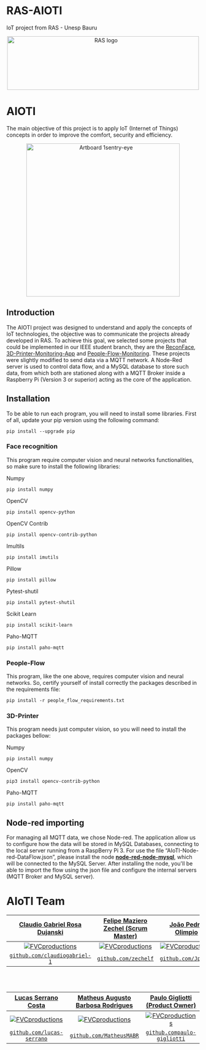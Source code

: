 # RAS-AIOTI
IoT project from RAS - Unesp Bauru

<p align="center">
  <a href="https://sites.google.com/unesp.br/rasunespbauru/home">
    <img src="https://user-images.githubusercontent.com/50799373/88114032-6396b280-cb89-11ea-9de9-656eb9bc2d31.png" alt="RAS logo" width="500" height="140">
  </a>
</p>

# AIOTI
The main objective of this project is to apply IoT (Internet of Things) concepts in order to improve the comfort, security and efficiency.

<p align="center">
<img width="400" alt="Artboard 1sentry-eye" src="https://drive.google.com/uc?id=1JNsbnh-6Kv8pHXiV7ynk6OVSnsXE5bV6">
</p>


## Introduction

The AIOTI project was designed to understand and apply the concepts of IoT technologies, the objective was to communicate the projects already developed in RAS. To achieve this goal, we selected some projects that could be implemented in our IEEE student branch, they are the [ReconFace](https://github.com/lucasrs21/ReconhecimentoFacial2), [3D-Printer-Monitoring-App](https://github.com/carloskadu/3D-Printer-Monitoring-App) and [People-Flow-Monitoring](https://github.com/FabricioAmoroso/People-Flow-Monitoring). These projects were slightly modified to send data via a MQTT network. A Node-Red server is used to control data flow, and a MySQL database to store such data, from which both are stationed along with a MQTT Broker inside a Raspberry Pi (Version 3 or superior) acting as the core of the application.

## Installation
To be able to run each program, you will need to install some libraries. First of all, update your pip version using the following command:
```
pip install --upgrade pip
```

### Face recognition

This program require computer vision and neural networks functionalities, so make sure to install the following libraries:

Numpy
```
pip install numpy
```

OpenCV
```
pip install opencv-python
```

OpenCV Contrib
```
pip install opencv-contrib-python
```

Imultils
```
pip install imutils
```

Pillow
```
pip install pillow
```

Pytest-shutil
```
pip install pytest-shutil
```

Scikit Learn
```
pip install scikit-learn
```

Paho-MQTT
```
pip install paho-mqtt
```


### People-Flow

This program, like the one above, requires computer vision and neural networks. So, certify yourself of install correctly the packages described in the requirements file:

```
pip install -r people_flow_requirements.txt
```

### 3D-Printer

This program needs just computer vision, so you will need to install the packages bellow:
 
Numpy
```
pip install numpy
```

OpenCV
```
pip3 install opencv-contrib-python
```

Paho-MQTT
```
pip install paho-mqtt
```

## Node-red importing

For managing all MQTT data, we chose Node-red. The application allow us to configure how the data will be stored in MySQL Databases, connecting to the local server running from a RaspBerry Pi 3.
For use the file “AIoTI-Node-red-DataFlow.json”, please install the node <a href="https://flows.nodered.org/node/node-red-node-mysql">**node-red-node-mysql**</a>, which will be connected to the MySQL Server. After installing the node, you'll be able to import the flow using the json file and configure the internal servers (MQTT Broker and MySQL server).


# AIoTI Team


| <a href="https://github.com/claudiogabriel-1" target="_blank">**Claudio Gabriel Rosa Dujanski**</a> | <a href="https://github.com/zechelf" target="_blank">**Felipe Maziero Zechel (Scrum Master)**</a> | <a href="https://github.com/JpZwAr" target="_blank">**João Pedro Olimpio**</a> |
| :---: |:---:| :---:|
| [![FVCproductions](https://avatars.githubusercontent.com/u/72581866?v=4)](http://fvcproductions.com)    | [![FVCproductions](https://avatars.githubusercontent.com/u/51209420?v=4)](http://fvcproductions.com) | [![FVCproductions](https://avatars.githubusercontent.com/u/54182167?v=4)](http://fvcproductions.com)  |
| <a href="https://github.com/claudiogabriel-1" target="_blank">`github.com/claudiogabriel-1`</a> | <a href="https://github.com/zechelf" target="_blank">`github.com/zechelf`</a> | <a href="https://github.com/JpZwAr" target="_blank">`github.com/JpZwAr`</a> |  
<br />
<br />

| <a href="https://github.com/lucas-serrano" target="_blank">**Lucas Serrano Costa**</a> | <a href="https://github.com/MatheusMABR" target="_blank">**Matheus Augusto Barbosa Rodrigues**</a> | <a href="https://github.com/paulo-gigliotti" target="_blank">**Paulo Gigliotti (Product Owner)**</a> |
| :---: |:---:| :---:|
| [![FVCproductions](https://avatars.githubusercontent.com/u/72429343?v=4)](http://fvcproductions.com)    | [![FVCproductions](https://avatars.githubusercontent.com/u/55408283?v=4)](http://fvcproductions.com) | [![FVCproductions](https://avatars.githubusercontent.com/u/54952751?v=4)](http://fvcproductions.com)  |
| <a href="https://github.com/lucas-serrano" target="_blank">`github.com/lucas-serrano`</a> | <a href="https://github.com/MatheusMABR" target="_blank">`github.com/MatheusMABR`</a> | <a href="https://github.com/paulo-gigliotti" target="_blank">`github.compaulo-gigliotti`</a> |
